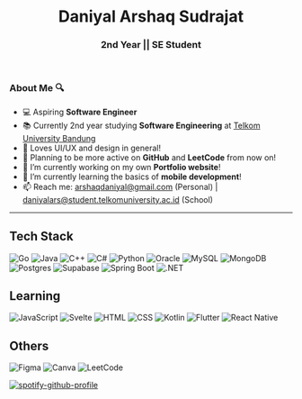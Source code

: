<!--
**Archaniels/Archaniels** is a ✨ _special_ ✨ repository because its `README.md` (this file) appears on your GitHub profile.

Here are some ideas to get you started:

- 🔭 I’m currently working on ...
- 🌱 I’m currently learning ...
- 👯 I’m looking to collaborate on ...
- 🤔 I’m looking for help with ...
- 💬 Ask me about ...
- 📫 How to reach me: ...
- 😄 Pronouns: ...
- ⚡ Fun fact: ...
-->

  <div align="center">
    <h1>Daniyal Arshaq Sudrajat</h1>
  </div>
  <h3 align="center">2nd Year || SE Student</h3><br>

### About Me 🔍
- 💻 Aspiring **Software Engineer**
- 📚 Currently 2nd year studying **Software Engineering** at [Telkom University Bandung](https://telkomuniversity.ac.id/)
- 🎨 Loves UI/UX and design in general!
- 🤖 Planning to be more active on **GitHub** and **LeetCode** from now on!
- 🔭 I’m currently working on my own **Portfolio website**!
- 🌱 I’m currently learning the basics of **mobile development**!
- 📫 Reach me: arshaqdaniyal@gmail.com (Personal) | daniyalars@student.telkomuniversity.ac.id (School)

---

## Tech Stack
![Go](https://img.shields.io/badge/Go-%2300ADD8.svg?&logo=go&logoColor=white)
![Java](https://img.shields.io/badge/Java-%23ED8B00.svg?logo=openjdk&logoColor=white)
![C++](https://img.shields.io/badge/C++-%2300599C.svg?logo=c%2B%2B&logoColor=white)
![C#](https://custom-icon-badges.demolab.com/badge/C%23-%23239120.svg?logo=cshrp&logoColor=white)
![Python](https://img.shields.io/badge/Python-3776AB?logo=python&logoColor=fff)
![Oracle](https://custom-icon-badges.demolab.com/badge/Oracle-F80000?logo=oracle&logoColor=fff)
![MySQL](https://img.shields.io/badge/MySQL-4479A1?logo=mysql&logoColor=fff)
![MongoDB](https://img.shields.io/badge/MongoDB-%234ea94b.svg?logo=mongodb&logoColor=white)
![Postgres](https://img.shields.io/badge/Postgres-%23316192.svg?logo=postgresql&logoColor=white)
![Supabase](https://img.shields.io/badge/Supabase-3FCF8E?logo=supabase&logoColor=fff)
![Spring Boot](https://img.shields.io/badge/Spring%20Boot-6DB33F?logo=springboot&logoColor=fff)
![.NET](https://img.shields.io/badge/.NET-512BD4?logo=dotnet&logoColor=fff)

## Learning
![JavaScript](https://img.shields.io/badge/JavaScript-F7DF1E?logo=javascript&logoColor=000)
![Svelte](https://img.shields.io/badge/Svelte-%23f1413d.svg?logo=svelte&logoColor=white)
![HTML](https://img.shields.io/badge/HTML-%23E34F26.svg?logo=html5&logoColor=white)
![CSS](https://img.shields.io/badge/CSS-639?logo=css&logoColor=fff)
![Kotlin](https://img.shields.io/badge/Kotlin-%237F52FF.svg?logo=kotlin&logoColor=white)
![Flutter](https://img.shields.io/badge/Flutter-02569B?logo=flutter&logoColor=fff)
![React Native](https://img.shields.io/badge/React_Native-%2320232a.svg?logo=react&logoColor=%2361DAFB)

## Others
![Figma](https://img.shields.io/badge/Figma-F24E1E?logo=figma&logoColor=white)
![Canva](https://img.shields.io/badge/Canva-%2300C4CC.svg?&logo=Canva&logoColor=white)
![LeetCode](https://img.shields.io/badge/LeetCode-000000?logo=LeetCode&logoColor=#d16c06)

[![spotify-github-profile](https://spotify-github-profile.kittinanx.com/api/view?uid=qp160b12s58zpkrngih7hvyg0&cover_image=true&theme=natemoo-re&show_offline=true&background_color=121212&interchange=false&profanity=false&bar_color=53b14f&bar_color_cover=false)](https://github.com/kittinan/spotify-github-profile)

<!-- Proudly created with GPRM ( https://gprm.itsvg.in ) -->
